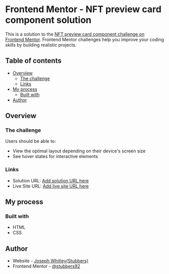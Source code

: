# Frontend Mentor - NFT preview card component solution

This is a solution to the [NFT preview card component challenge on Frontend Mentor](https://www.frontendmentor.io/challenges/nft-preview-card-component-SbdUL_w0U). Frontend Mentor challenges help you improve your coding skills by building realistic projects. 

## Table of contents

- [Overview](#overview)
  - [The challenge](#the-challenge)
  - [Links](#links)
- [My process](#my-process)
  - [Built with](#built-with)
- [Author](#author)

## Overview

### The challenge

Users should be able to:

- View the optimal layout depending on their device's screen size
- See hover states for interactive elements

### Links

- Solution URL: [Add solution URL here](https://www.frontendmentor.io/solutions/nft-card-solution-with-html-and-css-uBEZ6Y6HG)
- Live Site URL: [Add live site URL here](https://kind-edison-7a771e.netlify.app/)

## My process

### Built with

- HTML
- CSS

## Author

- Website - [Joseph Whitley(Stubbers)](https://www.stubbers.dev)
- Frontend Mentor - [@stubbers92](https://www.frontendmentor.io/profile/stubbers92)

